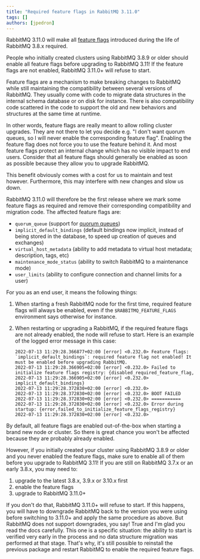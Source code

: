 ```yaml
---
title: "Required feature flags in RabbitMQ 3.11.0"
tags: []
authors: [jpedron]
---
```


RabbitMQ 3.11.0 will make all [feature
flags](https://www.rabbitmq.com/feature-flags.html) introduced during the life
of RabbitMQ 3.8.x required.

People who initially created clusters using RabbitMQ 3.8.9 or older should
enable all feature flags before upgrading to RabbitMQ 3.11! If the feature
flags are not enabled, RabbitMQ 3.11.0+ will refuse to start.

<!-- more -->

Feature flags are a mechanism to make breaking changes to RabbitMQ while still
maintaining the compatibility between several versions of RabbitMQ. They
usually come with code to migrate data structures in the internal schema
database or on disk for instance. There is also compatibility code scattered in
the code to support the old and new behaviors and structures at the same time
at runtime.

In other words, feature flags are really meant to allow rolling cluster
upgrades. They are not there to let you decide e.g. "I don't want quorum
queues, so I will never enable the corresponding feature flag". Enabling the
feature flag does not force you to use the feature behind it. And most feature
flags protect an internal change which has no visible impact to end users.
Consider that all feature flags should generally be enabled as soon as possible
because they allow you to upgrade RabbitMQ.

This benefit obviously comes with a cost for us to maintain and test however.
Furthermore, this may interfere with new changes and slow us down.

RabbitMQ 3.11.0 will therefore be the first release where we mark some feature
flags as required and remove their corresponding compatibility and migration
code. The affected feature flags are:
* `quorum_queue` (support for [quorum
  queues](https://www.rabbitmq.com/quorum-queues.html))
* `implicit_default_bindings` (default bindings now implicit, instead of being
  stored in the database, to speed up creation of queues and exchanges)
* `virtual_host_metadata` (ability to add metadata to virtual host metadata;
  description, tags, etc)
* `maintenance_mode_status` (ability to switch RabbitMQ to a maintenance mode)
* `user_limits` (ability to configure connection and channel limits for a user)

For you as an end user, it means the following things:

1.  When starting a fresh RabbitMQ node for the first time, required feature
    flags will always be enabled, even if the `$RABBITMQ_FEATURE_FLAGS`
    environment says otherwise for instance.

2.  When restarting or upgrading a RabbitMQ, if the required feature flags are
    not already enabled, the node will refuse to start. Here is an example of
    the logged error message in this case:

    ```
    2022-07-13 11:29:28.366877+02:00 [error] <0.232.0> Feature flags: `implicit_default_bindings`: required feature flag not enabled! It must be enabled before upgrading RabbitMQ.
    2022-07-13 11:29:28.366905+02:00 [error] <0.232.0> Failed to initialize feature flags registry: {disabled_required_feature_flag,
    2022-07-13 11:29:28.366905+02:00 [error] <0.232.0>                                               implicit_default_bindings}
    2022-07-13 11:29:28.372830+02:00 [error] <0.232.0>
    2022-07-13 11:29:28.372830+02:00 [error] <0.232.0> BOOT FAILED
    2022-07-13 11:29:28.372830+02:00 [error] <0.232.0> ===========
    2022-07-13 11:29:28.372830+02:00 [error] <0.232.0> Error during startup: {error,failed_to_initialize_feature_flags_registry}
    2022-07-13 11:29:28.372830+02:00 [error] <0.232.0>
    ```

By default, all feature flags are enabled out-of-the-box when starting a brand
new node or cluster. So there is great chance you won't be affected because
they are probably already enabled.

However, if you initially created your cluster using RabbitMQ 3.8.9 or older
and you never enabled the feature flags, make sure to enable all of them before
you upgrade to RabbitMQ 3.11! If you are still on RabbitMQ 3.7.x or an early
3.8.x, you may need to:
1. upgrade to the latest 3.8.x, 3.9.x or 3.10.x first
2. enable the feature flags
3. upgrade to RabbitMQ 3.11.0+

If you don't do that, RabbitMQ 3.11.0+ will refuse to start. If this happens,
you will have to downgrade RabbitMQ back to the version you were using before
switching to 3.11.0+ and apply the same procedure as above. But RabbitMQ does
not support downgrades, you say! True and I'm glad you read the docs carefully.
This one is a specific situation: the ability to start is verified very early
in the process and no data structure migration was performed at that stage.
That's why, it's still possible to reinstall the previous package and restart
RabbitMQ to enable the required feature flags.
